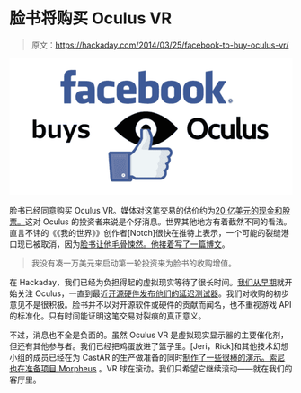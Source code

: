 # 脸书将购买 Oculus VR

> 原文：<https://hackaday.com/2014/03/25/facebook-to-buy-oculus-vr/>

![facebook-ocu](img/e97ecd39aa54b11a3a1db02ec6eab6b2.png)

脸书已经同意购买 Oculus VR。媒体对这笔交易的估价约为[20 亿美元的现金和股票。](http://www.prnewswire.com/news-releases/facebook-to-acquire-oculus-252328061.html)这对 Oculus 的投资者来说是个好消息。世界其他地方有着截然不同的看法。直言不讳的《《我的世界》》创作者[Notch]很快在推特上表示，一个可能的裂缝港口现已被取消，因为[脸书让他毛骨悚然。他接着写了一篇博文](https://twitter.com/notch/status/448586381565390848)。

> 我没有凑一万美元来启动第一轮投资来为脸书的收购增值。

在 Hackaday，我们已经为负担得起的虚拟现实等待了很长时间。[我们从早期](http://hackaday.com/2012/06/07/where-is-my-ing-virtual-reality-display/)就开始关注 Oculus，一直到最近[开源硬件发布他们的延迟测试器](http://hackaday.com/2014/02/06/oculus-releases-open-source-hardware/)。我们对收购的初步意见不是很积极。脸书并不以对开源软件或硬件的贡献而闻名，也不重视游戏 API 的标准化。只有时间能证明这笔交易对裂痕的真正意义。

不过，消息也不全是负面的。虽然 Oculus VR 是虚拟现实显示器的主要催化剂，但还有其他参与者。我们已经把鸡蛋放进了篮子里。[Jeri，Rick]和其他技术幻想小组的成员已经在为 CastAR 的生产做准备的同时[制作了一些很棒的演示。索尼也在准备](https://www.kickstarter.com/projects/technicalillusions/castar-the-most-versatile-ar-and-vr-system/posts/781943)[项目 Morpheus](http://gizmodo.com/project-morpheus-sonys-oculus-rift-competitor-looks-i-1546819815) 。VR 球在滚动。我们只希望它继续滚动——就在我们的客厅里。
